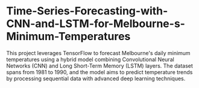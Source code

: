 # Time-Series-Forecasting-with-CNN-and-LSTM-for-Melbourne-s-Minimum-Temperatures
This project leverages TensorFlow to forecast Melbourne's daily minimum temperatures using a hybrid model combining Convolutional Neural Networks (CNN) and Long Short-Term Memory (LSTM) layers. The dataset spans from 1981 to 1990, and the model aims to predict temperature trends by processing sequential data with advanced deep learning techniques.
